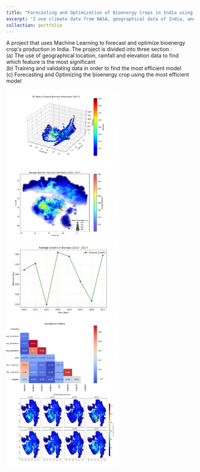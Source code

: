 ```yaml
---
title: "Forecasting and Optimization of Bioenergy Crops in India using Machine Learning"
excerpt: 'I use climate data from NASA, geographical data of India, and historical data to forecast and predict future bioenergy crop production.<img src="/images/portfolio_1/avg_biomass_distribution_map.png" width="400" height="300">'
collection: portfolio
---
```


A project that uses Machine Learning to forecast and optimize bioenergy crop's production in India. The project is divided into three section : <br/>
(a) The use of geographical location, rainfall and elevation data to find which feature is the most significant <br/>
(b) Training and validating data in order to find the most efficient model <br/>
(c) Forecasting and Optimizing the bioenergy crop using the most efficient model <br/>

<img src="/images/portfolio_1/3d_biomass_distribution.png" width="300" height="200">
<img src="/images/portfolio_1/avg_biomass_distribution_map.png" width="300" height="200">
<img src="/images/portfolio_1/biomass_growth_plot.png" width="300" height="200">
<img src="/images/portfolio_1/correlation_matrix.png" width="300" height="200">
<img src="/images/portfolio_1/biomass_distribution_plot.png" width="300" height="200">
